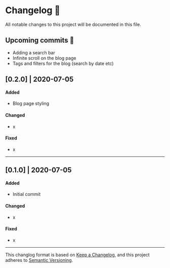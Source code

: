 # Changelog 📝

All notable changes to this project will be documented in this file.

## Upcoming commits 🚀

- Adding a search bar
- Infinite scroll on the blog page
- Tags and filters for the blog (search by date etc)

## [0.2.0] | 2020-07-05

#### Added

- Blog page styling

#### Changed

- x

#### Fixed

- x

---

## [0.1.0] | 2020-07-05

#### Added

- Initial commit

#### Changed

- x

#### Fixed

- x

---

This changlog format is based on [Keep a Changelog](https://keepachangelog.com/en/1.0.0/), and this project adheres to [Semantic Versioning](https://semver.org/spec/v2.0.0.html).
